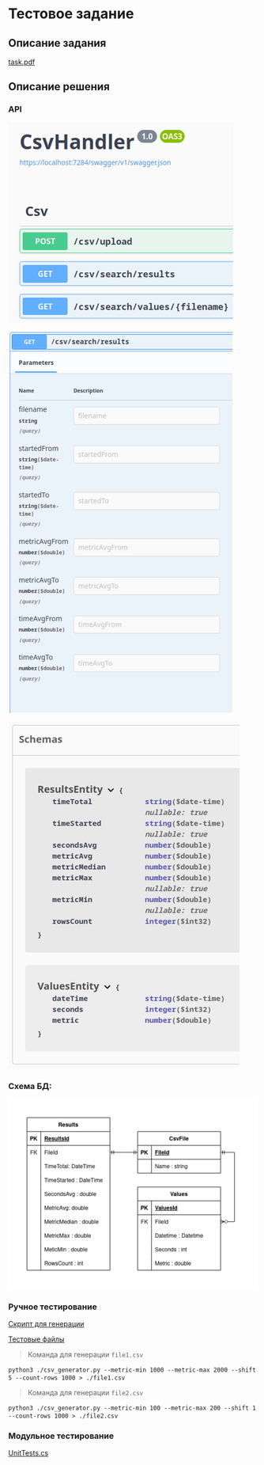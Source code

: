 # Тестовое задание 

## Описание задания
[task.pdf](Docs/Task/task.pdf)

## Описание решения

### API
![Swagger API definition.png](Docs/Img/Swagger%20API%20definition.png)

![Endpoint-SearchByResults.png](Docs/Img/Endpoint-SearchByResults.png)

![API schemas.png](Docs/Img/API%20schemas.png)


### Схема БД:
![ERD.drawio.png](./Docs/Img/ERD.drawio.png)

### Ручное тестирование
[Скрипт для генерации](./Docs/CsvExamples/csv_generator.py)

[Тестовые файлы](./Docs/CsvExamples)

> Команда для генерации `file1.csv`

    python3 ./csv_generator.py --metric-min 1000 --metric-max 2000 --shift 5 --count-rows 1000 > ./file1.csv

> Команда для генерации `file2.csv`

    python3 ./csv_generator.py --metric-min 100 --metric-max 200 --shift 1 --count-rows 1000 > ./file2.csv

### Модульное тестирование
[UnitTests.cs](../Tests/UnitTests.cs)
